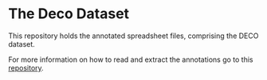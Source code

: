 # The Deco Dataset
This repository holds the annotated spreadsheet files, comprising the DECO dataset.

For more information on how to read and extract the annotations go to this [repository](https://github.com/ddenron/annotations_exporter).

